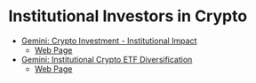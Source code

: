 # Institutional Investors in Crypto


- [Gemini: Crypto Investment - Institutional Impact](https://docs.google.com/document/d/1uB6x-AczonqIdJUgBu0rK11Qhxpk-7GFwx673_cN-EE/edit?tab=t.0)
    - [Web Page](https://docs.google.com/document/d/e/2PACX-1vTNjedG1hpGEuHNKKYM0iYWTL-N3qWWnOdFh_YJh8Ksl9hCJatsdvTx5LZgDGOEipnXkY-U2vgk7RCn/pub)
- [Gemini: Institutional Crypto ETF Diversification](https://docs.google.com/document/d/127OYELB8hHtGuRAbIcSSjymWfsvYxUFQZqK-4UsyR5A/edit?tab=t.0)
    - [Web Page](https://docs.google.com/document/d/e/2PACX-1vSkugxuvYFufTwrli-P-JtQwTjstvB9k8sS2bZZAgXKjeUez4lOLct50867ng0s12zsVmaCCTdtpSb1/pub)

